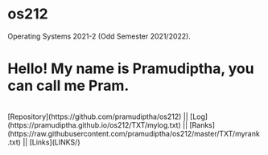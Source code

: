 # os212
Operating Systems 2021-2 (Odd Semester 2021/2022).<br>
<h1> Hello! My name is Pramudiptha, you can call me Pram. </h1><br>
[Repository](https://github.com/pramudiptha/os212) ||
[Log](https://pramudiptha.github.io/os212/TXT/mylog.txt) ||
[Ranks](https://raw.githubusercontent.com/pramudiptha/os212/master/TXT/myrank.txt) ||
[Links](LINKS/)
